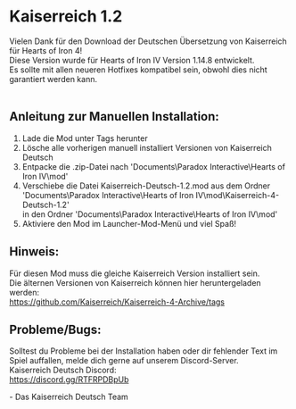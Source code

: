 # Kaiserreich 1.2

Vielen Dank für den Download der Deutschen Übersetzung von Kaiserreich für Hearts of Iron 4!<br>
Diese Version wurde für Hearts of Iron IV Version 1.14.8 entwickelt.<br>
Es sollte mit allen neueren Hotfixes kompatibel sein, obwohl dies nicht garantiert werden kann.<br><br>

## Anleitung zur Manuellen Installation:

1. Lade die Mod unter Tags herunter
2. Lösche alle vorherigen manuell installiert Versionen von Kaiserreich Deutsch
3. Entpacke die .zip-Datei nach 'Documents\Paradox Interactive\Hearts of Iron IV\mod'
4. Verschiebe die Datei Kaiserreich-Deutsch-1.2.mod aus dem Ordner 'Documents\Paradox Interactive\Hearts of Iron IV\mod\Kaiserreich-4-Deutsch-1.2'<br>
   in den Ordner 'Documents\Paradox Interactive\Hearts of Iron IV\mod'
5. Aktiviere den Mod im Launcher-Mod-Menü und viel Spaß!

## Hinweis:

Für diesen Mod muss die gleiche Kaiserreich Version installiert sein.<br>
Die älternen Versionen von Kaiserreich können hier heruntergeladen werden:<br>
https://github.com/Kaiserreich/Kaiserreich-4-Archive/tags<br>

## Probleme/Bugs:

Solltest du Probleme bei der Installation haben oder dir fehlender Text im Spiel auffallen, melde dich gerne auf unserem Discord-Server.<br>
Kaiserreich Deutsch Discord:<br>
https://discord.gg/RTFRPDBpUb<br>

\- Das Kaiserreich Deutsch Team

